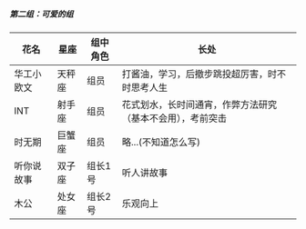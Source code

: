   ##### 第二组：可爱的组
| 花名 |  星座        | 组中角色 | 长处           |
| --------- | ----------- | ------ | --------------- |
| 华工小欧文  | 天秤座      |   组员    |  打酱油，学习，后撤步跳投超厉害，时不时思考人生    |
| INT       | 射手座      |   组员    |  花式划水，长时间通宵，作弊方法研究（基本不会用），考前突击    |
| 时无期     | 巨蟹座      |   组员    |  略...(不知道怎么写)    |
| 听你说故事  | 双子座      |   组长1号    | 听人讲故事     |
| 木公       | 处女座      |   组长2号    |   乐观向上   |

